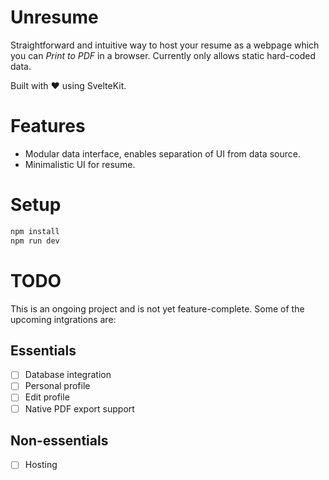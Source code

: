 # Unresume

Straightforward and intuitive way to host your resume as a webpage which you can
_Print to PDF_ in a browser. Currently only allows static hard-coded data.

Built with ❤️ using SvelteKit.

# Features

- Modular data interface, enables separation of UI from data source.
- Minimalistic UI for resume.

# Setup
```sh
npm install
npm run dev
```

# TODO

This is an ongoing project and is not yet feature-complete. Some of the upcoming
intgrations are:

## Essentials

- [ ] Database integration
- [ ] Personal profile
- [ ] Edit profile
- [ ] Native PDF export support

## Non-essentials

- [ ] Hosting
